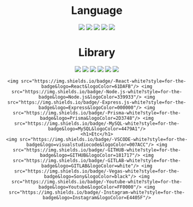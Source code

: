 <div align="center">
    <h1>Language</h1>
    <img src="https://img.shields.io/badge/-PYTHON-3776AB?style=for-the-badge&logo=Python&logoColor=white"/> <img src="https://img.shields.io/badge/-HTML-E34F26?style=for-the-badge&logo=HTML5&logoColor=white"/> <img src="https://img.shields.io/badge/-CSS-1572B6?style=for-the-badge&logo=Css3&logoColor=white"/> <img src="https://img.shields.io/badge/-JavaScript-F7DF1E?style=for-the-badge&logo=JavaScript&logoColor=black"/> <img src="https://img.shields.io/badge/-TYPESCRIPT-3178C6?style=for-the-badge&logo=TYPESCRIPT&logoColor=white"/>
    <h1>Library</h1>
    <img src="https://img.shields.io/badge/-Numpy-white?style=for-the-badge&logo=Numpy&logoColor=013243"/> <img src="https://img.shields.io/badge/-Pandas-white?style=for-the-badge&logo=Pandas&logoColor=150458"/> <img src="https://img.shields.io/badge/-Scipy-white?style=for-the-badge&logo=Scipy&logoColor=8CAAE6"/> <img src="https://img.shields.io/badge/-Scikit_Learn-white?style=for-the-badge&logo=scikit-learn&logoColor=F7931E"/> <img src="https://img.shields.io/badge/-Keras-white?style=for-the-badge&logo=Keras&logoColor=D00000"/> <img src="https://img.shields.io/badge/-TensorFlow-white?style=for-the-badge&logo=TensorFlow&logoColor=FF6F00"/>

    <img src="https://img.shields.io/badge/-React-white?style=for-the-badge&logo=React&logoColor=61DAFB"/> <img src="https://img.shields.io/badge/-Node.js-white?style=for-the-badge&logo=Node.js&logoColor=339933"/> <img src="https://img.shields.io/badge/-Express.js-white?style=for-the-badge&logo=Express&logoColor=000000"/> <img src="https://img.shields.io/badge/-Prisma-white?style=for-the-badge&logo=Prisma&logoColor=2D3748"/> <img src="https://img.shields.io/badge/-MySQL-white?style=for-the-badge&logo=MySQL&logoColor=4479A1"/>
    <h1>Etc</h1>
    <img src="https://img.shields.io/badge/-VSCODE-white?style=for-the-badge&logo=visualstudiocode&logoColor=007ACC"/> <img src="https://img.shields.io/badge/-GITHUB-white?style=for-the-badge&logo=GITHUB&logoColor=181717"/> <img src="https://img.shields.io/badge/-GITLAB-white?style=for-the-badge&logo=GITLAB&logoColor=white"/> <img src="https://img.shields.io/badge/-Vegas-white?style=for-the-badge&logo=Sony&logoColor=black"/> <img src="https://img.shields.io/badge/-Youtube-white?style=for-the-badge&logo=Youtube&logoColor=FF0000"/> <img src="https://img.shields.io/badge/-Instagram-white?style=for-the-badge&logo=Instagram&logoColor=E4405F"/>
</div>
